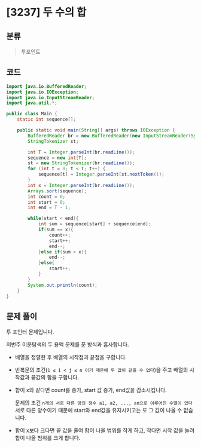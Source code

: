 # [3237] 두 수의 합

## 분류
> 투포인트

## 코드
```java
import java.io.BufferedReader;
import java.io.IOException;
import java.io.InputStreamReader;
import java.util.*;

public class Main {
    static int sequence[];

    public static void main(String[] args) throws IOException {
        BufferedReader br = new BufferedReader(new InputStreamReader(System.in));
        StringTokenizer st;

        int T = Integer.parseInt(br.readLine());
        sequence = new int[T];
        st = new StringTokenizer(br.readLine());
        for (int t = 0; t < T; t++) {
            sequence[t] = Integer.parseInt(st.nextToken());
        }
        int x = Integer.parseInt(br.readLine());
        Arrays.sort(sequence);
        int count = 0;
        int start = 0;
        int end = T - 1;

        while(start < end){
            int sum = sequence[start] + sequence[end];
            if(sum == x){
                count++;
                start++;
                end--;
            }else if(sum > x){
                end--;
            }else{
                start++;
            }
        }
        System.out.println(count);
    }
}
```

## 문제 풀이
투 포인터 문제입니다.

저번주 이분탐색의 두 용액 문제를 푼 방식과 흡사합니다. 

- 배열을 정렬한 후 배열의 시작점과 끝점을 구합니다.

- 반복문의 조건(```1 ≤ i < j ≤ n 이기 때문에 두 값이 같을 수 없다```)을 주고 배열의 시작값과 끝값의 합을 구합니다.

- 합이 x와 같다면 count를 증가, start 값 증가, end값을 감소시킵니다.

   문제의 조건 ```n개의 서로 다른 양의 정수 a1, a2, ..., an으로 이루어진 수열이 있다``` 서로 다른 양수이기 때문에 start와 end값을 유지시키고는 또 그 값이 나올 수 없습니다.

- 합이 x보다 크다면 끝 값을 줄여 합이 나올 범위를 작게 하고, 작다면 시작 값을 늘려 합이 나올 범위를 크게 합니다.

